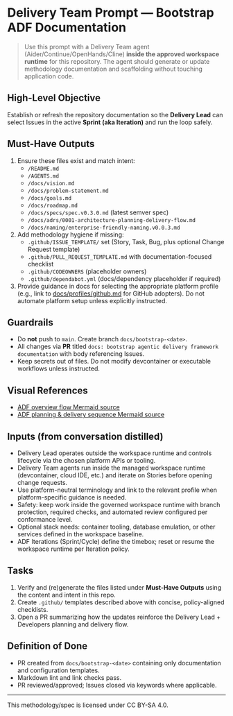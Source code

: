 # Delivery Team Prompt — Bootstrap ADF Documentation

> Use this prompt with a Delivery Team agent (Aider/Continue/OpenHands/Cline) **inside the approved workspace runtime** for this repository. The agent should generate or update methodology documentation and scaffolding without touching application code.

## High-Level Objective

Establish or refresh the repository documentation so the **Delivery Lead** can select Issues in the active **Sprint (aka Iteration)** and run the loop safely.

## Must-Have Outputs

1. Ensure these files exist and match intent:
   - `/README.md`
   - `/AGENTS.md`
   - `/docs/vision.md`
   - `/docs/problem-statement.md`
   - `/docs/goals.md`
   - `/docs/roadmap.md`
   - `/docs/specs/spec.v0.3.0.md` (latest semver spec)
   - `/docs/adrs/0001-architecture-planning-delivery-flow.md`
   - `/docs/naming/enterprise-friendly-naming.v0.0.3.md`
2. Add methodology hygiene if missing:
   - `.github/ISSUE_TEMPLATE/` set (Story, Task, Bug, plus optional Change Request template)
   - `.github/PULL_REQUEST_TEMPLATE.md` with documentation-focused checklist
   - `.github/CODEOWNERS` (placeholder owners)
   - `.github/dependabot.yml` (docs/dependency placeholder if required)
3. Provide guidance in docs for selecting the appropriate platform profile (e.g., link to [docs/profiles/github.md](../profiles/github.md) for GitHub adopters). Do not automate platform setup unless explicitly instructed.

## Guardrails

- Do **not** push to `main`. Create branch `docs/bootstrap-<date>`.
- All changes via **PR** titled `docs: bootstrap agentic delivery framework documentation` with body referencing Issues.
- Keep secrets out of files. Do not modify devcontainer or executable workflows unless instructed.

## Visual References
- [ADF overview flow Mermaid source](../diagrams/adf-overview-flow.mmd)
- [ADF planning & delivery sequence Mermaid source](../diagrams/adf-sequence.mmd)

## Inputs (from conversation distilled)

- Delivery Lead operates outside the workspace runtime and controls lifecycle via the chosen platform APIs or tooling.
- Delivery Team agents run inside the managed workspace runtime (devcontainer, cloud IDE, etc.) and iterate on Stories before opening change requests.
- Use platform-neutral terminology and link to the relevant profile when platform-specific guidance is needed.
- Safety: keep work inside the governed workspace runtime with branch protection, required checks, and automated review configured per conformance level.
- Optional stack needs: container tooling, database emulation, or other services defined in the workspace baseline.
- ADF Iterations (Sprint/Cycle) define the timebox; reset or resume the workspace runtime per Iteration policy.

## Tasks

1. Verify and (re)generate the files listed under **Must-Have Outputs** using the content and intent in this repo.
2. Create `.github/` templates described above with concise, policy-aligned checklists.
3. Open a PR summarizing how the updates reinforce the Delivery Lead + Developers planning and delivery flow.

## Definition of Done

- PR created from `docs/bootstrap-<date>` containing only documentation and configuration templates.
- Markdown lint and link checks pass.
- PR reviewed/approved; Issues closed via keywords where applicable.

---

This methodology/spec is licensed under CC BY-SA 4.0.
